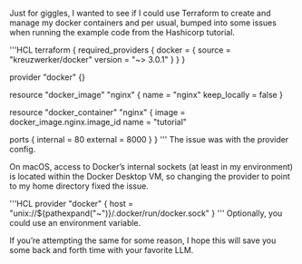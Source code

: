 

Just for giggles, I wanted to see if I could use Terraform to create and manage my docker containers and per usual, bumped into some issues when running the example code from the Hashicorp tutorial.

'''HCL
terraform {
  required_providers {
    docker = {
      source  = "kreuzwerker/docker"
      version = "~> 3.0.1"
    }
  }
}

provider "docker" {}

resource "docker_image" "nginx" {
  name         = "nginx"
  keep_locally = false
}

resource "docker_container" "nginx" {
  image = docker_image.nginx.image_id
  name  = "tutorial"

  ports {
    internal = 80
    external = 8000
  }
}
'''
The issue was with the provider config.

On macOS, access to Docker’s internal sockets (at least in my environment) is located within the Docker Desktop VM, so changing the provider to point to my home directory fixed the issue.

'''HCL
provider "docker" {
  host = "unix://${pathexpand("~")}/.docker/run/docker.sock"
}
'''
Optionally, you could use an environment variable.

If you’re attempting the same for some reason, I hope this will save you some back and forth time with your favorite LLM.

